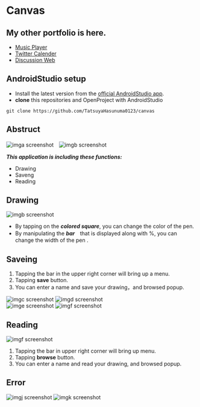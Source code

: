 # Canvas

## My other portfolio is here.
- [Music Player](https://github.com/TatsuyaHasunuma0123/MusicPlayer)
- [Twitter Calender](https://github.com/TatsuyaHasunuma0123/Calendar)
- [Discussion Web](https://github.com/TatsuyaHasunuma0123/Discuss)


## AndroidStudio setup
- Install the latest version from the [official AndroidStudio app](https://developer.android.com/studio). 
- **clone** this repositories and OpenProject with AndroidStudio
```
git clone https://github.com/TatsuyaHasunuma0123/canvas
```

## Abstruct
![imga screenshot](./images/img_a.png)　![imgb screenshot](./images/img_b.png)

***This application is including these functions:***
- Drawing
- Saveng
- Reading

## Drawing
![imgb screenshot](./images/img_b.png)
- By tapping on the ***colored square***, you can change the color of the pen.
- By manipulating the ***bar***　that is displayed along with %, you can change the width of the pen .

## Saveing
1. Tapping the bar in the upper right corner will bring up a menu.
2. Tapping **save** button.
3. You can enter a name and save your drawing，and browsed popup.

![imgc screenshot](./images/img_c.png) ![imgd screenshot](./images/img_d.png)   
![imge screenshot](./images/img_e.png) ![imgf screenshot](./images/img_f.png)   


## Reading
![imgf screenshot](./images/img_i.png) 
1. Tapping the bar in upper right corner will bring up menu.
2. Tapping **browse** button.
3. You can enter a name and read your drawing, and browsed popup.

## Error
![imgj screenshot](./images/img_j.png) ![imgk screenshot](./images/img_k.png)  








